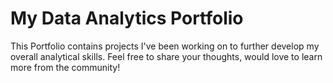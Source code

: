 # My Data Analytics Portfolio
This Portfolio contains projects I've been working on to further develop my overall analytical skills. Feel free to share your thoughts, would love to learn more from the community!

